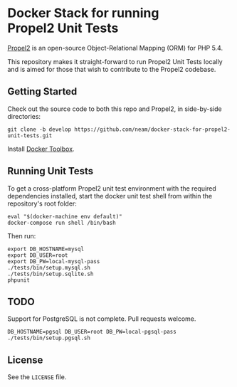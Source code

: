 # Docker Stack for running Propel2 Unit Tests #

[Propel2]() is an open-source Object-Relational Mapping (ORM) for PHP 5.4.

This repository makes it straight-forward to run Propel2 Unit Tests locally and is aimed for those that wish to contribute to the Propel2 codebase. 

## Getting Started

Check out the source code to both this repo and Propel2, in side-by-side directories:

```
git clone -b develop https://github.com/neam/docker-stack-for-propel2-unit-tests.git
```

Install [Docker Toolbox](https://www.docker.com/docker-toolbox).

## Running Unit Tests

To get a cross-platform Propel2 unit test environment with the required dependencies installed, start the docker unit test shell from within the repository's root folder:

```
eval "$(docker-machine env default)"
docker-compose run shell /bin/bash
```

Then run:

```
export DB_HOSTNAME=mysql
export DB_USER=root
export DB_PW=local-mysql-pass 
./tests/bin/setup.mysql.sh
./tests/bin/setup.sqlite.sh
phpunit
```

## TODO

Support for PostgreSQL is not complete. Pull requests welcome. 

```
DB_HOSTNAME=pgsql DB_USER=root DB_PW=local-pgsql-pass ./tests/bin/setup.pgsql.sh
```

## License ##

See the `LICENSE` file.

